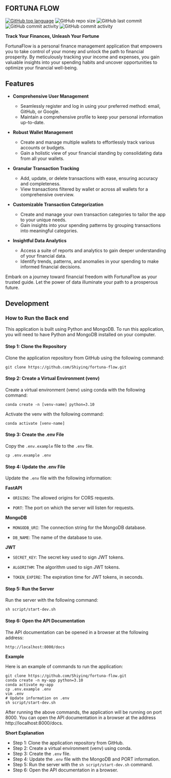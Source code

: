 ## FORTUNA FLOW
[![GitHub top language](https://img.shields.io/github/languages/top/Shiyinq/fortuna-flow)](https://github.com/Shiyinq/fortuna-flow)
![GitHub repo size](https://img.shields.io/github/repo-size/Shiyinq/fortuna-flow)
![GitHub last commit](https://img.shields.io/github/last-commit/Shiyinq/fortuna-flow)
![GitHub commit activity](https://img.shields.io/github/commit-activity/w/Shiyinq/fortuna-flow)
![GitHub commit activity](https://img.shields.io/github/commit-activity/m/Shiyinq/fortuna-flow)


**Track Your Finances, Unleash Your Fortune**

FortunaFlow is a personal finance management application that empowers you to take control of your money and unlock the path to financial prosperity. By meticulously tracking your income and expenses, you gain valuable insights into your spending habits and uncover opportunities to optimize your financial well-being.

## Features
* **Comprehensive User Management**
  * Seamlessly register and log in using your preferred method: email, GitHub, or Google.
  * Maintain a comprehensive profile to keep your personal information up-to-date.

* **Robust Wallet Management**
  * Create and manage multiple wallets to effortlessly track various accounts or budgets.
  * Gain a holistic view of your financial standing by consolidating data from all your wallets.

* **Granular Transaction Tracking**
  * Add, update, or delete transactions with ease, ensuring accuracy and completeness.
  * View transactions filtered by wallet or across all wallets for a comprehensive overview.

* **Customizable Transaction Categorization**
  * Create and manage your own transaction categories to tailor the app to your unique needs.
  * Gain insights into your spending patterns by grouping transactions into meaningful categories.

* **Insightful Data Analytics**
  * Access a suite of reports and analytics to gain deeper understanding of your financial data.
  * Identify trends, patterns, and anomalies in your spending to make informed financial decisions.

Embark on a journey toward financial freedom with FortunaFlow as your trusted guide. Let the power of data illuminate your path to a prosperous future.

## Development

### **How to Run the Back end**

This application is built using Python and MongoDB. To run this application, you will need to have Python and MongoDB installed on your computer.

#### **Step 1: Clone the Repository**

Clone the application repository from GitHub using the following command:

```
git clone https://github.com/Shiyinq/fortuna-flow.git
```

#### **Step 2: Create a Virtual Environment (venv)**

Create a virtual environment (venv) using conda with the following command:

```
conda create -n [venv-name] python=3.10
```

Activate the venv with the following command:

```
conda activate [venv-name]
```

#### **Step 3: Create the .env File**

Copy the `.env.example` file to the `.env` file.

```
cp .env.example .env
```

#### **Step 4: Update the .env File**

Update the `.env` file with the following information:

**FastAPI**

* `ORIGINS`: The allowed origins for CORS requests.

* `PORT`: The port on which the server will listen for requests.

**MongoDB**

* `MONGODB_URI`: The connection string for the MongoDB database.

* `DB_NAME`: The name of the database to use.

**JWT**

* `SECRET_KEY`: The secret key used to sign JWT tokens.

* `ALGORITHM`: The algorithm used to sign JWT tokens.

* `TOKEN_EXPIRE`: The expiration time for JWT tokens, in seconds.

#### **Step 5: Run the Server**

Run the server with the following command:

```
sh script/start-dev.sh
```

#### **Step 6: Open the API Documentation**

The API documentation can be opened in a browser at the following address:

```
http://localhost:8000/docs
```

**Example**

Here is an example of commands to run the application:

```
git clone https://github.com/Shiyinq/fortuna-flow.git
conda create -n my-app python=3.10
conda activate my-app
cp .env.example .env
vim .env
# Update information on .env
sh script/start-dev.sh
```

After running the above commands, the application will be running on port 8000. You can open the API documentation in a browser at the address http://localhost:8000/docs.

**Short Explanation**

* Step 1: Clone the application repository from GitHub.
* Step 2: Create a virtual environment (venv) using conda.
* Step 3: Create the `.env` file.
* Step 4: Update the `.env` file with the MongoDB and PORT information.
* Step 5: Run the server with the `sh script/start-dev.sh` command.
* Step 6: Open the API documentation in a browser.